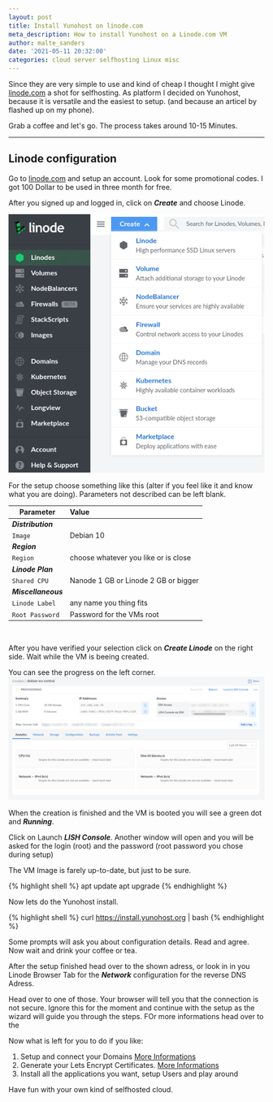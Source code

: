 ```yaml
---
layout: post
title: Install Yunohost on linode.com
meta_description: How to install Yunohost on a Linode.com VM
author: malte_sanders
date: '2021-05-11 20:32:00'
categories: cloud server selfhosting Linux misc
---
```


Since they are very simple to use and kind of cheap I thought I might give [linode.com](https://www.linode.com) a shot for selfhosting. As platform I decided on Yunohost, because it is versatile and the easiest to setup. (and because an articel by flashed up on my phone).

Grab a coffee and let's go. The process takes around 10-15 Minutes.

--------------
## Linode configuration
Go to [linode.com](https://www.linode.com) and setup an account. Look for some promotional codes. I got 100 Dollar to be used in three month for free. 

After you signed up and logged in, click on ***Create*** and choose Linode.

![Create Linode](/assets/img/uploads/yunohost/create_linode.png)

For the setup choose something like this (alter if you feel like it and know what you are doing). Parameters not described can be left blank.

| Parameter | Value
|-|:-|
| ***Distribution*** | 
| `Image` | Debian 10 |
| ***Region*** | 
| `Region` | choose whatever you like or is close|
| ***Linode Plan*** | 
| `Shared CPU` | Nanode 1 GB or Linode 2 GB or bigger|
| ***Miscellaneous*** | 
| `Linode Label` | any name you thing fits|
| `Root Password` | Password for the VMs root |
<br>

After you have verified your selection click on ***Create Linode*** on the right side. Wait while the VM is beeing created.<br>

You can see the progress on the left corner.
![Linode Setup](/assets/img/uploads/yunohost/linode_setup.png)

When the creation is finished and the VM is booted you will see a green dot and ***Running***.

Click on Launch ***LISH Console***. Another window will open and you will be asked for the login (root) and the password (root password you chose during setup)

The VM Image is farely up-to-date, but just to be sure.

{% highlight shell %}
apt update
apt upgrade
{% endhighlight %}

Now lets do the Yunohost install.

{% highlight shell %}
curl https://install.yunohost.org | bash
{% endhighlight %}

Some prompts will ask you about configuration details. Read and agree. Now wait and drink your coffee or tea.

After the setup finished head over to the shown adress, or look in in you Linode Browser Tab for the ***Network*** configuration for the reverse DNS Adress.

Head over to one of those. Your browser will tell you that the connection is not secure. Ignore this for the moment and continue with the setup as the wizard will guide you through the steps. FOr more informations head over to the 

Now what is left for you to do if you like:

1. Setup and connect your Domains [More Informations](https://yunohost.org/de/dns_config)
2. Generate your Lets Encrypt Certificates. [More Informations](https://yunohost.org/de/certificate)
3. Install all the applications you want, setup Users and play around

Have fun with your own kind of selfhosted cloud.